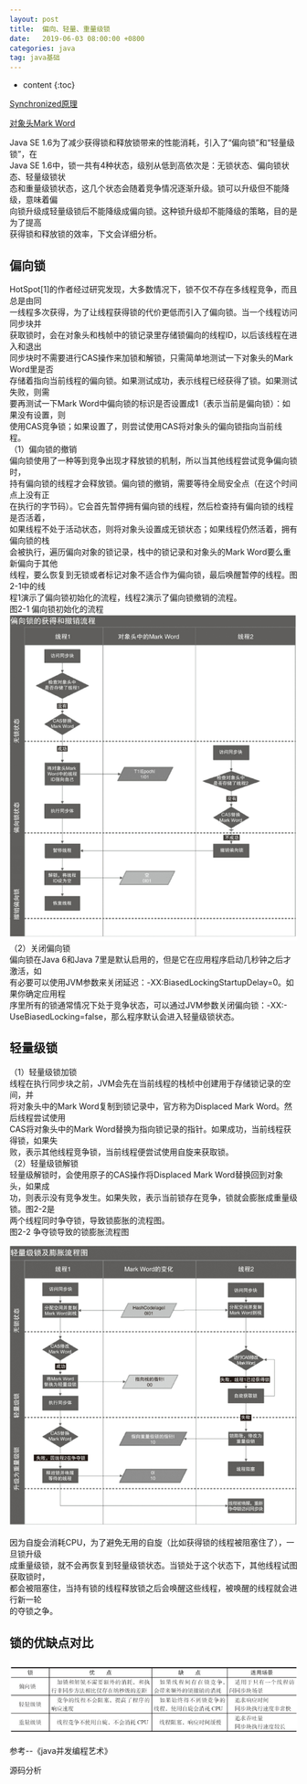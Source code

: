```yaml
---
layout: post
title:  偏向、轻量、重量级锁
date:   2019-06-03 08:00:00 +0800
categories: java
tag: java基础
---
```


* content
{:toc}

[Synchronized原理](https://www.cnblogs.com/aspirant/p/11470858.html)

[对象头Mark Word](/2018/08/24/java基本类型-对象内存占用/)

Java SE 1.6为了减少获得锁和释放锁带来的性能消耗，引入了“偏向锁”和“轻量级锁”，在   
Java SE 1.6中，锁一共有4种状态，级别从低到高依次是：无锁状态、偏向锁状态、轻量级锁状   
态和重量级锁状态，这几个状态会随着竞争情况逐渐升级。锁可以升级但不能降级，意味着偏   
向锁升级成轻量级锁后不能降级成偏向锁。这种锁升级却不能降级的策略，目的是为了提高   
获得锁和释放锁的效率，下文会详细分析。   
## 偏向锁   
HotSpot[1]的作者经过研究发现，大多数情况下，锁不仅不存在多线程竞争，而且总是由同   
一线程多次获得，为了让线程获得锁的代价更低而引入了偏向锁。当一个线程访问同步块并   
获取锁时，会在对象头和栈帧中的锁记录里存储锁偏向的线程ID，以后该线程在进入和退出   
同步块时不需要进行CAS操作来加锁和解锁，只需简单地测试一下对象头的Mark Word里是否   
存储着指向当前线程的偏向锁。如果测试成功，表示线程已经获得了锁。如果测试失败，则需   
要再测试一下Mark Word中偏向锁的标识是否设置成1（表示当前是偏向锁）：如果没有设置，则   
使用CAS竞争锁；如果设置了，则尝试使用CAS将对象头的偏向锁指向当前线程。   
（1）偏向锁的撤销   
偏向锁使用了一种等到竞争出现才释放锁的机制，所以当其他线程尝试竞争偏向锁时，   
持有偏向锁的线程才会释放锁。偏向锁的撤销，需要等待全局安全点（在这个时间点上没有正   
在执行的字节码）。它会首先暂停拥有偏向锁的线程，然后检查持有偏向锁的线程是否活着，   
如果线程不处于活动状态，则将对象头设置成无锁状态；如果线程仍然活着，拥有偏向锁的栈   
会被执行，遍历偏向对象的锁记录，栈中的锁记录和对象头的Mark Word要么重新偏向于其他   
线程，要么恢复到无锁或者标记对象不适合作为偏向锁，最后唤醒暂停的线程。图2-1中的线   
程1演示了偏向锁初始化的流程，线程2演示了偏向锁撤销的流程。   
图2-1 偏向锁初始化的流程   
![](/styles/images/java/lock1.png)   
（2）关闭偏向锁   
偏向锁在Java 6和Java 7里是默认启用的，但是它在应用程序启动几秒钟之后才激活，如   
有必要可以使用JVM参数来关闭延迟：-XX:BiasedLockingStartupDelay=0。如果你确定应用程   
序里所有的锁通常情况下处于竞争状态，可以通过JVM参数关闭偏向锁：-XX:-   
UseBiasedLocking=false，那么程序默认会进入轻量级锁状态。   
## 轻量级锁   
（1）轻量级锁加锁   
线程在执行同步块之前，JVM会先在当前线程的栈桢中创建用于存储锁记录的空间，并   
将对象头中的Mark Word复制到锁记录中，官方称为Displaced Mark Word。然后线程尝试使用   
CAS将对象头中的Mark Word替换为指向锁记录的指针。如果成功，当前线程获得锁，如果失   
败，表示其他线程竞争锁，当前线程便尝试使用自旋来获取锁。   
（2）轻量级锁解锁   
轻量级解锁时，会使用原子的CAS操作将Displaced Mark Word替换回到对象头，如果成   
功，则表示没有竞争发生。如果失败，表示当前锁存在竞争，锁就会膨胀成重量级锁。图2-2是   
两个线程同时争夺锁，导致锁膨胀的流程图。   
图2-2 争夺锁导致的锁膨胀流程图   
   
![](/styles/images/java/lock2.png)   
   
因为自旋会消耗CPU，为了避免无用的自旋（比如获得锁的线程被阻塞住了），一旦锁升级   
成重量级锁，就不会再恢复到轻量级锁状态。当锁处于这个状态下，其他线程试图获取锁时，   
都会被阻塞住，当持有锁的线程释放锁之后会唤醒这些线程，被唤醒的线程就会进行新一轮   
的夺锁之争。   

## 锁的优缺点对比

![](/styles/images/java/lock3.png)


参考--《java并发编程艺术》

源码分析


